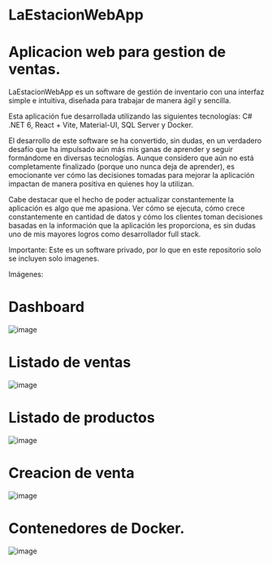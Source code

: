# LaEstacionWebApp
# Aplicacion web para gestion de ventas.

LaEstacionWebApp es un software de gestión de inventario con una interfaz simple e intuitiva, diseñada para trabajar de manera ágil y sencilla.

Esta aplicación fue desarrollada utilizando las siguientes tecnologías: C# .NET 6, React + Vite, Material-UI, SQL Server y Docker.

El desarrollo de este software se ha convertido, sin dudas, en un verdadero desafío que ha impulsado aún más mis ganas de aprender y seguir formándome en diversas tecnologías. Aunque considero que aún no está completamente finalizado (porque uno nunca deja de aprender), es emocionante ver cómo las decisiones tomadas para mejorar la aplicación impactan de manera positiva en quienes hoy la utilizan.

Cabe destacar que el hecho de poder actualizar constantemente la aplicación es algo que me apasiona. Ver cómo se ejecuta, cómo crece constantemente en cantidad de datos y cómo los clientes toman decisiones basadas en la información que la aplicación les proporciona, es sin dudas uno de mis mayores logros como desarrollador full stack.

Importante: Este es un software privado, por lo que en este repositorio solo se incluyen solo imagenes.

Imágenes:
# Dashboard
![image](https://github.com/user-attachments/assets/46f899dc-abe4-4970-9232-eb00a0f99fb6)
# Listado de ventas
![image](https://github.com/user-attachments/assets/4306d970-f537-4c4c-bbdd-8b0d51f4bb66)
# Listado de productos
![image](https://github.com/user-attachments/assets/c9469610-2d63-4c9b-857c-89228dac099b)
# Creacion de venta
![image](https://github.com/user-attachments/assets/72c341b3-ce3c-4d2b-bfbb-413f0e1129be)
# Contenedores de Docker.
![image](https://github.com/user-attachments/assets/c701f34c-47eb-493a-a6ed-8ec308145a5c)
